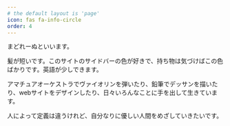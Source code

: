 ```yaml
---
# the default layout is 'page'
icon: fas fa-info-circle
order: 4
---
```




まどれーぬといいます。

髪が短いです。このサイトのサイドバーの色が好きで、持ち物は気づけばこの色ばかりです。英語が少しできます。

アマチュアオーケストラでヴァイオリンを弾いたり、鉛筆でデッサンを描いたり、webサイトをデザインしたり、日々いろんなことに手を出して生きています。

人によって定義は違うけれど、自分なりに優しい人間をめざしていきたいです。